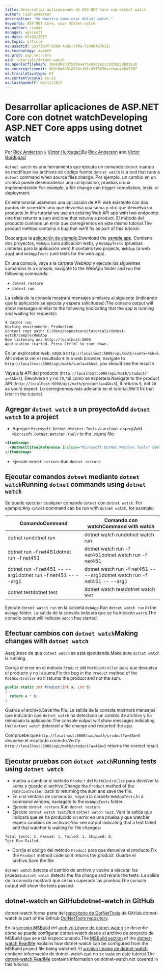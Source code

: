 ```yaml
---
title: Desarrollar aplicaciones de ASP.NET Core con dotnet watch
author: rick-anderson
description: "Se muestra cómo usar dotnet watch."
keywords: ASP.NET Core, usar dotnet watch
ms.author: riande
manager: wpickett
ms.date: 03/09/2017
ms.topic: article
ms.assetid: 563ffb3f-d369-4aa5-bf0a-7300b4e7832c
ms.technology: aspnet
ms.prod: asp.net-core
uid: tutorials/dotnet-watch
ms.openlocfilehash: 30e0d07bdfbd16a475e03c1a21cdd10220bd1630
ms.sourcegitcommit: 0b6c8e6d81d2b3c161cd375036eecbace46a9707
ms.translationtype: HT
ms.contentlocale: es-ES
ms.lasthandoff: 08/11/2017
---
```

# <a name="developing-aspnet-core-apps-using-dotnet-watch"></a><span data-ttu-id="3bf38-104">Desarrollar aplicaciones de ASP.NET Core con dotnet watch</span><span class="sxs-lookup"><span data-stu-id="3bf38-104">Developing ASP.NET Core apps using dotnet watch</span></span>


<span data-ttu-id="3bf38-105">Por [Rick Anderson](https://twitter.com/RickAndMSFT) y [Victor Hurdugaci](https://twitter.com/victorhurdugaci)</span><span class="sxs-lookup"><span data-stu-id="3bf38-105">By [Rick Anderson](https://twitter.com/RickAndMSFT) and [Victor Hurdugaci](https://twitter.com/victorhurdugaci)</span></span>

<span data-ttu-id="3bf38-106">`dotnet watch` es una herramienta que ejecuta un comando `dotnet` cuando se modifican los archivos de código fuente.</span><span class="sxs-lookup"><span data-stu-id="3bf38-106">`dotnet watch` is a tool that runs a `dotnet` command when source files change.</span></span> <span data-ttu-id="3bf38-107">Por ejemplo, un cambio en un archivo puede desencadenar una compilación, pruebas o una implementación.</span><span class="sxs-lookup"><span data-stu-id="3bf38-107">For example, a file change can trigger compilation, tests, or deployment.</span></span>

<span data-ttu-id="3bf38-108">En este tutorial usaremos una aplicación de API web existente con dos puntos de conexión: uno que devuelva una suma y otro que devuelva un producto.</span><span class="sxs-lookup"><span data-stu-id="3bf38-108">In this tutorial we use an existing Web API app with two endpoints: one that returns a sum and one that returns a product.</span></span> <span data-ttu-id="3bf38-109">El método del producto contiene un error que corregiremos en este mismo tutorial.</span><span class="sxs-lookup"><span data-stu-id="3bf38-109">The product method contains a bug that we'll fix as part of this tutorial.</span></span>

<span data-ttu-id="3bf38-110">Descargue la [aplicación de ejemplo](https://github.com/aspnet/Docs/tree/master/aspnetcore/tutorials/dotnet-watch/sample).</span><span class="sxs-lookup"><span data-stu-id="3bf38-110">Download the [sample app](https://github.com/aspnet/Docs/tree/master/aspnetcore/tutorials/dotnet-watch/sample).</span></span> <span data-ttu-id="3bf38-111">Contiene dos proyectos, `WebApp` (una aplicación web), y `WebAppTests` (pruebas unitarias para la aplicación web).</span><span class="sxs-lookup"><span data-stu-id="3bf38-111">It contains two projects, `WebApp` (a web app) and `WebAppTests` (unit tests for the web app).</span></span>

<span data-ttu-id="3bf38-112">En una consola, vaya a la carpeta WebApp y ejecute los siguientes comandos:</span><span class="sxs-lookup"><span data-stu-id="3bf38-112">In a console, navigate to the WebApp folder and run the following commands:</span></span>

- `dotnet restore`
- `dotnet run`

<span data-ttu-id="3bf38-113">La salida de la consola mostrará mensajes similares al siguiente (indicando que la aplicación se ejecuta y espera solicitudes):</span><span class="sxs-lookup"><span data-stu-id="3bf38-113">The console output will show messages similar to the following (indicating that the app is running and waiting for requests):</span></span>

```console
$ dotnet run
Hosting environment: Production
Content root path: C:/Docs/aspnetcore/tutorials/dotnet-watch/sample/WebApp
Now listening on: http://localhost:5000
Application started. Press Ctrl+C to shut down.
```

<span data-ttu-id="3bf38-114">En un explorador web, vaya a `http://localhost:5000/api/math/sum?a=4&b=5`. Ahí debería ver el resultado `9`.</span><span class="sxs-lookup"><span data-stu-id="3bf38-114">In a web browser, navigate to `http://localhost:5000/api/math/sum?a=4&b=5`, you should see the result `9`.</span></span>

<span data-ttu-id="3bf38-115">Vaya a la API del producto (`http://localhost:5000/api/math/product?a=4&b=5`). Devolverá `9` y no `20`, tal como se esperaría.</span><span class="sxs-lookup"><span data-stu-id="3bf38-115">Navigate to the product API (`http://localhost:5000/api/math/product?a=4&b=5`), it returns `9`, not `20` as you'd expect.</span></span> <span data-ttu-id="3bf38-116">Lo corregiremos más adelante en el tutorial.</span><span class="sxs-lookup"><span data-stu-id="3bf38-116">We'll fix that later in the tutorial.</span></span>

## <a name="add-dotnet-watch-to-a-project"></a><span data-ttu-id="3bf38-117">Agregar `dotnet watch` a un proyecto</span><span class="sxs-lookup"><span data-stu-id="3bf38-117">Add `dotnet watch` to a project</span></span>

- <span data-ttu-id="3bf38-118">Agregue `Microsoft.DotNet.Watcher.Tools` al archivo *.csproj*:</span><span class="sxs-lookup"><span data-stu-id="3bf38-118">Add `Microsoft.DotNet.Watcher.Tools` to the *.csproj* file:</span></span>
 ```xml
 <ItemGroup>
   <DotNetCliToolReference Include="Microsoft.DotNet.Watcher.Tools" Version="1.0.0" />
 </ItemGroup> 
 ```

- <span data-ttu-id="3bf38-119">Ejecute `dotnet restore`.</span><span class="sxs-lookup"><span data-stu-id="3bf38-119">Run `dotnet restore`.</span></span>

## <a name="running-dotnet-commands-using-dotnet-watch"></a><span data-ttu-id="3bf38-120">Ejecutar comandos `dotnet` mediante `dotnet watch`</span><span class="sxs-lookup"><span data-stu-id="3bf38-120">Running `dotnet` commands using `dotnet watch`</span></span>

<span data-ttu-id="3bf38-121">Se puede ejecutar cualquier comando `dotnet` con `dotnet watch`. Por ejemplo:</span><span class="sxs-lookup"><span data-stu-id="3bf38-121">Any `dotnet` command can be run with `dotnet watch`, for example:</span></span>

| <span data-ttu-id="3bf38-122">Comando</span><span class="sxs-lookup"><span data-stu-id="3bf38-122">Command</span></span> | <span data-ttu-id="3bf38-123">Comando con watch</span><span class="sxs-lookup"><span data-stu-id="3bf38-123">Command with watch</span></span> |
| ---- | ----- |
| <span data-ttu-id="3bf38-124">dotnet run</span><span class="sxs-lookup"><span data-stu-id="3bf38-124">dotnet run</span></span> | <span data-ttu-id="3bf38-125">dotnet watch run</span><span class="sxs-lookup"><span data-stu-id="3bf38-125">dotnet watch run</span></span> |
| <span data-ttu-id="3bf38-126">dotnet run -f net451</span><span class="sxs-lookup"><span data-stu-id="3bf38-126">dotnet run -f net451</span></span> | <span data-ttu-id="3bf38-127">dotnet watch run -f net451</span><span class="sxs-lookup"><span data-stu-id="3bf38-127">dotnet watch run -f net451</span></span> |
| <span data-ttu-id="3bf38-128">dotnet run -f net451 -- --arg1</span><span class="sxs-lookup"><span data-stu-id="3bf38-128">dotnet run -f net451 -- --arg1</span></span> | <span data-ttu-id="3bf38-129">dotnet watch run -f net451 -- --arg1</span><span class="sxs-lookup"><span data-stu-id="3bf38-129">dotnet watch run -f net451 -- --arg1</span></span> |
| <span data-ttu-id="3bf38-130">dotnet test</span><span class="sxs-lookup"><span data-stu-id="3bf38-130">dotnet test</span></span> | <span data-ttu-id="3bf38-131">dotnet watch test</span><span class="sxs-lookup"><span data-stu-id="3bf38-131">dotnet watch test</span></span> |

<span data-ttu-id="3bf38-132">Ejecute `dotnet watch run` en la carpeta `WebApp`.</span><span class="sxs-lookup"><span data-stu-id="3bf38-132">Run `dotnet watch run` in the `WebApp` folder.</span></span> <span data-ttu-id="3bf38-133">La salida de la consola indicará que se ha iniciado `watch`.</span><span class="sxs-lookup"><span data-stu-id="3bf38-133">The console output will indicate `watch` has started.</span></span>

## <a name="making-changes-with-dotnet-watch"></a><span data-ttu-id="3bf38-134">Efectuar cambios con `dotnet watch`</span><span class="sxs-lookup"><span data-stu-id="3bf38-134">Making changes with `dotnet watch`</span></span>

<span data-ttu-id="3bf38-135">Asegúrese de que `dotnet watch` se está ejecutando.</span><span class="sxs-lookup"><span data-stu-id="3bf38-135">Make sure `dotnet watch` is running.</span></span>

<span data-ttu-id="3bf38-136">Corrija el error en el método `Product` del `MathController` para que devuelva el producto y no la suma.</span><span class="sxs-lookup"><span data-stu-id="3bf38-136">Fix the bug in the `Product` method of the `MathController` so it returns the product and not the sum.</span></span>

```csharp
public static int Product(int a, int b)
{
  return a * b;
} 
```

<span data-ttu-id="3bf38-137">Guarde el archivo.</span><span class="sxs-lookup"><span data-stu-id="3bf38-137">Save the file.</span></span> <span data-ttu-id="3bf38-138">La salida de la consola mostrará mensajes que indicarán que `dotnet watch` ha detectado un cambio de archivo y ha reiniciado la aplicación.</span><span class="sxs-lookup"><span data-stu-id="3bf38-138">The console output will show messages indicating that `dotnet watch` detected a file change and restarted the app.</span></span>

<span data-ttu-id="3bf38-139">Compruebe que `http://localhost:5000/api/math/product?a=4&b=5` devuelve el resultado correcto.</span><span class="sxs-lookup"><span data-stu-id="3bf38-139">Verify `http://localhost:5000/api/math/product?a=4&b=5` returns the correct result.</span></span>

## <a name="running-tests-using-dotnet-watch"></a><span data-ttu-id="3bf38-140">Ejecutar pruebas con `dotnet watch`</span><span class="sxs-lookup"><span data-stu-id="3bf38-140">Running tests using `dotnet watch`</span></span>

- <span data-ttu-id="3bf38-141">Vuelva a cambiar el método `Product` del `MathController` para devolver la suma y guarde el archivo.</span><span class="sxs-lookup"><span data-stu-id="3bf38-141">Change the `Product` method of the `MathController` back to returning the sum and save the file.</span></span>
- <span data-ttu-id="3bf38-142">En una ventana de comandos, vaya a la carpeta `WebAppTests`.</span><span class="sxs-lookup"><span data-stu-id="3bf38-142">In a command window, naviagate to the `WebAppTests` folder.</span></span>
- <span data-ttu-id="3bf38-143">Ejecute `dotnet restore`.</span><span class="sxs-lookup"><span data-stu-id="3bf38-143">Run `dotnet restore`</span></span>
- <span data-ttu-id="3bf38-144">Ejecute `dotnet watch test`.</span><span class="sxs-lookup"><span data-stu-id="3bf38-144">Run `dotnet watch test`.</span></span> <span data-ttu-id="3bf38-145">Verá la salida que indicará que se ha producido un error en una prueba y que watcher espera cambios de archivos:</span><span class="sxs-lookup"><span data-stu-id="3bf38-145">You see output indicating that a test failed and that watcher is waiting for file changes:</span></span>

 ```console
 Total tests: 2. Passed: 1. Failed: 1. Skipped: 0.
 Test Run Failed.
  ```
- <span data-ttu-id="3bf38-146">Corrija el código del método `Product` para que devuelva el producto.</span><span class="sxs-lookup"><span data-stu-id="3bf38-146">Fix the `Product` method code so it returns the product.</span></span> <span data-ttu-id="3bf38-147">Guarde el archivo.</span><span class="sxs-lookup"><span data-stu-id="3bf38-147">Save the file.</span></span>

<span data-ttu-id="3bf38-148">`dotnet watch` detecta el cambio de archivo y vuelve a ejecutar las pruebas.</span><span class="sxs-lookup"><span data-stu-id="3bf38-148">`dotnet watch` detects the file change and reruns the tests.</span></span> <span data-ttu-id="3bf38-149">La salida de la consola mostrará que se han superado las pruebas.</span><span class="sxs-lookup"><span data-stu-id="3bf38-149">The console output will show the tests passed.</span></span>

## <a name="dotnet-watch-in-github"></a><span data-ttu-id="3bf38-150">dotnet-watch en GitHub</span><span class="sxs-lookup"><span data-stu-id="3bf38-150">dotnet-watch in GitHub</span></span>

<span data-ttu-id="3bf38-151">dotnet-watch forma parte del [repositorio de DotNetTools](https://github.com/aspnet/DotNetTools/tree/dev/src/Microsoft.DotNet.Watcher.Tools) de GitHub.</span><span class="sxs-lookup"><span data-stu-id="3bf38-151">dotnet-watch is part of the GitHub [DotNetTools repository](https://github.com/aspnet/DotNetTools/tree/dev/src/Microsoft.DotNet.Watcher.Tools).</span></span>

<span data-ttu-id="3bf38-152">En la [sección MSBuild](https://github.com/aspnet/DotNetTools/blob/dev/src/Microsoft.DotNet.Watcher.Tools/README.md#msbuild) del [archivo Léame de dotnet-watch](https://github.com/aspnet/DotNetTools/blob/dev/src/Microsoft.DotNet.Watcher.Tools/README.md) se describe cómo se puede configurar dotnet-watch desde el archivo de proyecto de MSBuild que se está inspeccionando.</span><span class="sxs-lookup"><span data-stu-id="3bf38-152">The [MSBuild section](https://github.com/aspnet/DotNetTools/blob/dev/src/Microsoft.DotNet.Watcher.Tools/README.md#msbuild) of the [dotnet-watch ReadMe](https://github.com/aspnet/DotNetTools/blob/dev/src/Microsoft.DotNet.Watcher.Tools/README.md) explains how dotnet-watch can be configured from the MSBuild project file being watched.</span></span> <span data-ttu-id="3bf38-153">El [archivo Léame de dotnet-watch](https://github.com/aspnet/DotNetTools/blob/dev/src/Microsoft.DotNet.Watcher.Tools/README.md) contiene información de dotnet-watch que no se trata en este tutorial.</span><span class="sxs-lookup"><span data-stu-id="3bf38-153">The [dotnet-watch ReadMe](https://github.com/aspnet/DotNetTools/blob/dev/src/Microsoft.DotNet.Watcher.Tools/README.md) contains information on dotnet-watch not covered in this tutorial.</span></span>
